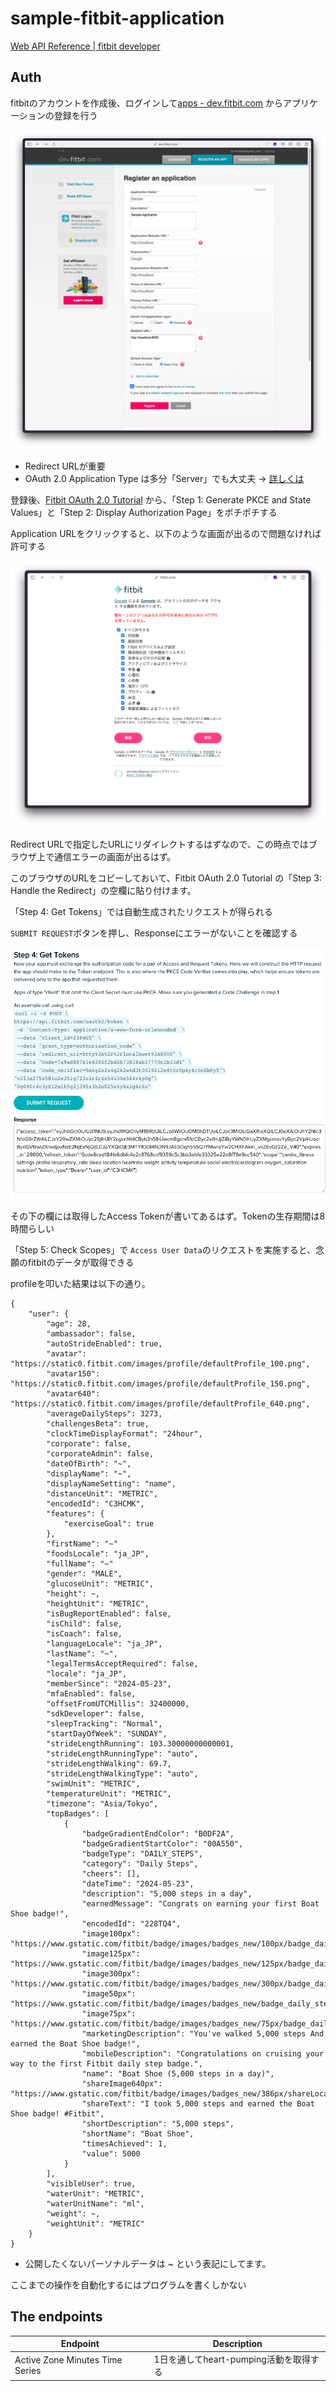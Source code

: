 # sample-fitbit-application

[Web API Reference | fitbit developer](https://dev.fitbit.com/build/reference/web-api/)

## Auth

fitbitのアカウントを作成後、ログインして[apps - dev.fitbit.com](https://dev.fitbit.com/apps) からアプリケーションの登録を行う

![register](./images/register.png)

- Redirect URLが重要
- OAuth 2.0 Application Type は多分「Server」でも大丈夫 -> [詳しくは](https://dev.fitbit.com/build/reference/web-api/developer-guide/application-design/)

登録後、[Fitbit OAuth 2.0 Tutorial](https://dev.fitbit.com/build/reference/web-api/troubleshooting-guide/oauth2-tutorial/) から、「Step 1: Generate PKCE and State Values」と「Step 2: Display Authorization Page」をポチポチする

Application URLをクリックすると、以下のような画面が出るので問題なければ許可する

![kyoka](./images/kyoka.png)

Redirect URLで指定したURLにリダイレクトするはずなので、この時点ではブラウザ上で通信エラーの画面が出るはず。

このブラウザのURLをコピーしておいて、Fitbit OAuth 2.0 Tutorial の「Step 3: Handle the Redirect」の空欄に貼り付けます。

「Step 4: Get Tokens」では自動生成されたリクエストが得られる

`SUBMIT REQUEST`ボタンを押し、Responseにエラーがないことを確認する

![get token](./images/gettokens.png)

その下の欄には取得したAccess Tokenが書いてあるはず。Tokenの生存期間は8時間らしい

「Step 5: Check Scopes」で `Access User Data`のリクエストを実施すると、念願のfitbitのデータが取得できる

profileを叩いた結果は以下の通り。

```
{
	"user": {
		"age": 28,
		"ambassador": false,
		"autoStrideEnabled": true,
		"avatar": "https://static0.fitbit.com/images/profile/defaultProfile_100.png",
		"avatar150": "https://static0.fitbit.com/images/profile/defaultProfile_150.png",
		"avatar640": "https://static0.fitbit.com/images/profile/defaultProfile_640.png",
		"averageDailySteps": 3273,
		"challengesBeta": true,
		"clockTimeDisplayFormat": "24hour",
		"corporate": false,
		"corporateAdmin": false,
		"dateOfBirth": "~",
		"displayName": "~",
		"displayNameSetting": "name",
		"distanceUnit": "METRIC",
		"encodedId": "C3HCMK",
		"features": {
			"exerciseGoal": true
		},
		"firstName": "~"
		"foodsLocale": "ja_JP",
		"fullName": "~"
		"gender": "MALE",
		"glucoseUnit": "METRIC",
		"height": ~,
		"heightUnit": "METRIC",
		"isBugReportEnabled": false,
		"isChild": false,
		"isCoach": false,
		"languageLocale": "ja_JP",
		"lastName": "~",
		"legalTermsAcceptRequired": false,
		"locale": "ja_JP",
		"memberSince": "2024-05-23",
		"mfaEnabled": false,
		"offsetFromUTCMillis": 32400000,
		"sdkDeveloper": false,
		"sleepTracking": "Normal",
		"startDayOfWeek": "SUNDAY",
		"strideLengthRunning": 103.30000000000001,
		"strideLengthRunningType": "auto",
		"strideLengthWalking": 69.7,
		"strideLengthWalkingType": "auto",
		"swimUnit": "METRIC",
		"temperatureUnit": "METRIC",
		"timezone": "Asia/Tokyo",
		"topBadges": [
			{
				"badgeGradientEndColor": "B0DF2A",
				"badgeGradientStartColor": "00A550",
				"badgeType": "DAILY_STEPS",
				"category": "Daily Steps",
				"cheers": [],
				"dateTime": "2024-05-23",
				"description": "5,000 steps in a day",
				"earnedMessage": "Congrats on earning your first Boat Shoe badge!",
				"encodedId": "228TQ4",
				"image100px": "https://www.gstatic.com/fitbit/badge/images/badges_new/100px/badge_daily_steps5k.png",
				"image125px": "https://www.gstatic.com/fitbit/badge/images/badges_new/125px/badge_daily_steps5k.png",
				"image300px": "https://www.gstatic.com/fitbit/badge/images/badges_new/300px/badge_daily_steps5k.png",
				"image50px": "https://www.gstatic.com/fitbit/badge/images/badges_new/badge_daily_steps5k.png",
				"image75px": "https://www.gstatic.com/fitbit/badge/images/badges_new/75px/badge_daily_steps5k.png",
				"marketingDescription": "You've walked 5,000 steps And earned the Boat Shoe badge!",
				"mobileDescription": "Congratulations on cruising your way to the first Fitbit daily step badge.",
				"name": "Boat Shoe (5,000 steps in a day)",
				"shareImage640px": "https://www.gstatic.com/fitbit/badge/images/badges_new/386px/shareLocalized/en_US/badge_daily_steps5k.png",
				"shareText": "I took 5,000 steps and earned the Boat Shoe badge! #Fitbit",
				"shortDescription": "5,000 steps",
				"shortName": "Boat Shoe",
				"timesAchieved": 1,
				"value": 5000
			}
		],
		"visibleUser": true,
		"waterUnit": "METRIC",
		"waterUnitName": "ml",
		"weight": ~,
		"weightUnit": "METRIC"
	}
}
```

- 公開したくないパーソナルデータは ~ という表記にしてます。

ここまでの操作を自動化するにはプログラムを書くしかない

## The endpoints

| Endpoint | Description |
|---|---|
| Active Zone Minutes Time Series | 1日を通してheart-pumping活動を取得する |